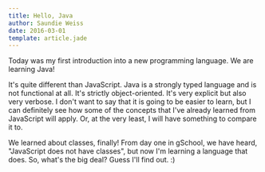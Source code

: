 ```yaml
---
title: Hello, Java
author: Saundie Weiss
date: 2016-03-01
template: article.jade
---
```


Today was my first introduction into a new programming language. We are learning Java!

<span class="more"></span>

It's quite different than JavaScript. Java is a strongly typed language and is not functional at all. It's strictly object-oriented. It's very explicit but also very verbose. I don't want to say that it is going to be easier to learn, but I can definitely see how some of the concepts that I've already learned from JavaScript will apply. Or, at the very least, I will have something to compare it to.

We learned about classes, finally! From day one in gSchool, we have heard, "JavaScript does not have classes", but now I'm learning a language that does. So, what's the big deal? Guess I'll find out. :)
